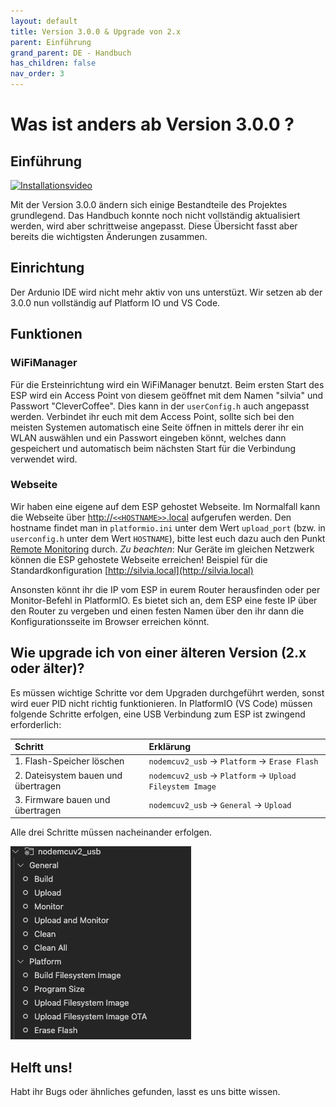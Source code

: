 ```yaml
---
layout: default
title: Version 3.0.0 & Upgrade von 2.x
parent: Einführung
grand_parent: DE - Handbuch
has_children: false
nav_order: 3
---
```


# Was ist anders ab Version 3.0.0 ?

## Einführung

[![Installationsvideo](https://img.youtube.com/vi/KZPjisOEcQ4/hqdefault.jpg)](https://www.youtube.com/watch?v=KZPjisOEcQ4)

Mit der Version 3.0.0 ändern sich einige Bestandteile des Projektes grundlegend. Das Handbuch konnte noch nicht vollständig aktualisiert werden, wird aber schrittweise angepasst. Diese Übersicht fasst aber bereits die wichtigsten Änderungen zusammen.

## Einrichtung

Der Ardunio IDE wird nicht mehr aktiv von uns unterstüzt. Wir setzen ab der 3.0.0 nun vollständig auf Platform IO und VS Code.

## Funktionen

### WiFiManager

Für die Ersteinrichtung wird ein WiFiManager benutzt. Beim ersten Start des ESP wird ein Access Point von diesem geöffnet mit dem Namen "silvia" und Passwort "CleverCoffee". Dies kann in der `userConfig.h` auch angepasst werden. Verbindet ihr euch mit dem Access Point, sollte sich bei den meisten Systemen automatisch eine Seite öffnen in mittels derer ihr ein WLAN auswählen und ein Passwort eingeben könnt, welches dann gespeichert und automatisch beim nächsten Start für die Verbindung verwendet wird.

### Webseite

Wir haben eine eigene auf dem ESP gehostet Webseite. Im Normalfall kann die Webseite über [http://`<<HOSTNAME>>`.local](#webseite) aufgerufen werden. Den hostname findet man in `platformio.ini` unter dem Wert `upload_port` (bzw. in `userconfig.h` unter dem Wert `HOSTNAME`), bitte lest euch dazu auch den Punkt [Remote Monitoring](../software-part-I/ErsteinrichtungWLAN.md#remote-monitoring) durch. _Zu beachten_: Nur Geräte im gleichen Netzwerk können die ESP gehostete Webseite erreichen! Beispiel für die Standardkonfiguration [http://silvia.local](http://silvia.local)

Ansonsten könnt ihr die IP vom ESP in eurem Router herausfinden oder per Monitor-Befehl in PlatformIO. Es bietet sich an, dem ESP eine feste IP über den Router zu vergeben und einen festen Namen über den ihr dann die Konfigurationsseite im Browser erreichen könnt.

## Wie upgrade ich von einer älteren Version (2.x oder älter)?

Es müssen wichtige Schritte vor dem Upgraden durchgeführt werden, sonst wird euer PID nicht richtig funktionieren.
In PlatformIO (VS Code) müssen folgende Schritte erfolgen, eine USB Verbindung zum ESP ist zwingend erforderlich:

| Schritt                             | Erklärung                                                 |
| :---------------------------------- | :-------------------------------------------------------- |
| 1. Flash-Speicher löschen           | `nodemcuv2_usb` -> `Platform` -> `Erase Flash`            |
| 2. Dateisystem bauen und übertragen | `nodemcuv2_usb` -> `Platform` -> `Upload Fileystem Image` |
| 3. Firmware bauen und übertragen    | `nodemcuv2_usb` -> `General` -> `Upload`                  |

Alle drei Schritte müssen nacheinander erfolgen.

![Update](/img/intro/version3/platformio_upgrade.png)

## Helft uns!

Habt ihr Bugs oder ähnliches gefunden, lasst es uns bitte wissen.
